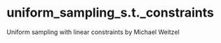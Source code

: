 # uniform_sampling_s.t._constraints 

Uniform sampling with linear constraints by Michael Weitzel  
